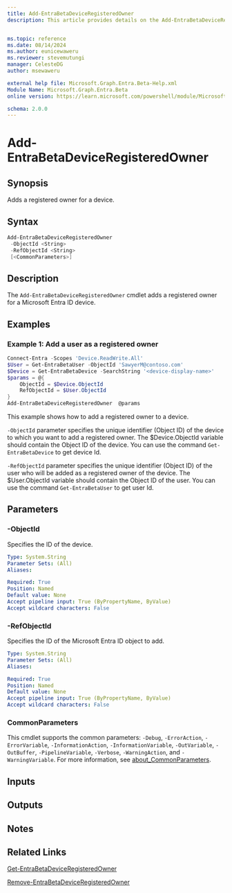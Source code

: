 ```yaml
---
title: Add-EntraBetaDeviceRegisteredOwner
description: This article provides details on the Add-EntraBetaDeviceRegisteredOwner command.


ms.topic: reference
ms.date: 08/14/2024
ms.author: eunicewaweru
ms.reviewer: stevemutungi
manager: CelesteDG
author: msewaweru

external help file: Microsoft.Graph.Entra.Beta-Help.xml
Module Name: Microsoft.Graph.Entra.Beta
online version: https://learn.microsoft.com/powershell/module/Microsoft.Graph.Entra.Beta/Add-EntraBetaDeviceRegisteredOwner

schema: 2.0.0
---
```


# Add-EntraBetaDeviceRegisteredOwner

## Synopsis

Adds a registered owner for a device.

## Syntax

```powershell
Add-EntraBetaDeviceRegisteredOwner
 -ObjectId <String>
 -RefObjectId <String>
 [<CommonParameters>]
```

## Description

The `Add-EntraBetaDeviceRegisteredOwner` cmdlet adds a registered owner for a Microsoft Entra ID device.

## Examples

### Example 1: Add a user as a registered owner

```powershell
Connect-Entra -Scopes 'Device.ReadWrite.All'
$User = Get-EntraBetaUser -ObjectId 'SawyerM@contoso.com'
$Device = Get-EntraBetaDevice -SearchString '<device-display-name>'
$params = @{
    ObjectId = $Device.ObjectId 
    RefObjectId = $User.ObjectId
}
Add-EntraBetaDeviceRegisteredOwner  @params
```

This example shows how to add a registered owner to a device.

`-ObjectId` parameter specifies the unique identifier (Object ID) of the device to which you want to add a registered owner. The $Device.ObjectId variable should contain the Object ID of the device. You can use the command `Get-EntraBetaDevice` to get device Id.

`-RefObjectId` parameter specifies the unique identifier (Object ID) of the user who will be added as a registered owner of the device. The $User.ObjectId variable should contain the Object ID of the user. You can use the command `Get-EntraBetaUser` to get user Id.

## Parameters

### -ObjectId

Specifies the ID of the device.

```yaml
Type: System.String
Parameter Sets: (All)
Aliases:

Required: True
Position: Named
Default value: None
Accept pipeline input: True (ByPropertyName, ByValue)
Accept wildcard characters: False
```

### -RefObjectId

Specifies the ID of the Microsoft Entra ID object to add.

```yaml
Type: System.String
Parameter Sets: (All)
Aliases:

Required: True
Position: Named
Default value: None
Accept pipeline input: True (ByPropertyName, ByValue)
Accept wildcard characters: False
```

### CommonParameters

This cmdlet supports the common parameters: `-Debug`, `-ErrorAction`, `-ErrorVariable`, `-InformationAction`, `-InformationVariable`, `-OutVariable`, `-OutBuffer`, `-PipelineVariable`, `-Verbose`, `-WarningAction`, and `-WarningVariable`. For more information, see [about_CommonParameters](https://go.microsoft.com/fwlink/?LinkID=113216).

## Inputs

## Outputs

## Notes

## Related Links

[Get-EntraBetaDeviceRegisteredOwner](Get-EntraBetaDeviceRegisteredOwner.md)

[Remove-EntraBetaDeviceRegisteredOwner](Remove-EntraBetaDeviceRegisteredOwner.md)
